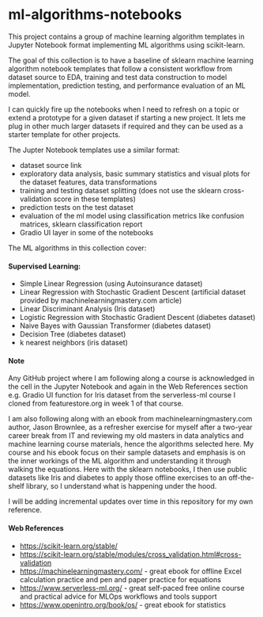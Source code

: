 # ml-algorithms-notebooks
This project contains a group of machine learning algorithm templates in Jupyter Notebook format implementing ML algorithms using scikit-learn. 

The goal of this collection is to have a baseline of sklearn machine learning algorithm notebook templates that follow a consistent workflow from dataset source to EDA, training and test data construction to model implementation, prediction testing, and performance evaluation of an ML model.

I can quickly fire up the notebooks when I need to refresh on a topic or extend a prototype for a given dataset if starting a new project. It lets me plug in other much larger datasets if required and they can be used as a starter template for other projects.

The Jupter Notebook templates use a similar format: 
- dataset source link
- exploratory data analysis, basic summary statistics and visual plots for the dataset features, data transformations
- training and testing dataset splitting (does not use the sklearn cross-validation score in these templates)
- prediction tests on the test dataset
- evaluation of the ml model using classification metrics like confusion matrices, sklearn classification report
- Gradio UI layer in some of the notebooks

The ML algorithms in this collection cover:

#### Supervised Learning:
- Simple Linear Regression (using Autoinsurance dataset)
- Linear Regression with Stochastic Gradient Descent (artificial dataset provided by machinelearningmastery.com article)
- Linear Discriminant Analysis (Iris dataset)
- Logistic Regression with Stochastic Gradient Descent (diabetes dataset)
- Naive Bayes with Gaussian Transformer (diabetes dataset)
- Decision Tree (diabetes dataset)
- k nearest neighbors (iris dataset)

#### Note
Any GitHub project where I am following along a course is acknowledged in the cell in the Jupyter Notebook and again in the Web References section e.g. Gradio UI function for Iris dataset from the serverless-ml course I cloned from featurestore.org in week 1 of that course.

I am also following along with an ebook from machinelearningmastery.com author, Jason Brownlee, as a refresher exercise for myself after a two-year career break from IT and reviewing my old masters in data analytics and machine learning course materials, hence the algorithms selected here. My course and his ebook focus on their sample datasets and emphasis is on the inner workings of the ML algorithm and understanding it through walking the equations. Here with the sklearn notebooks, I then use public datasets like Iris and diabetes to apply those offline exercises to an off-the-shelf library, so I understand what is happening under the hood.

I will be adding incremental updates over time in this repository for my own reference.

#### Web References
- https://scikit-learn.org/stable/
- https://scikit-learn.org/stable/modules/cross_validation.html#cross-validation
- https://machinelearningmastery.com/ - great ebook for offline Excel calculation practice and pen and paper practice for equations
- https://www.serverless-ml.org/ - great self-paced free online course and practical advice for MLOps workflows and tools support
- https://www.openintro.org/book/os/ - great ebook for statistics
